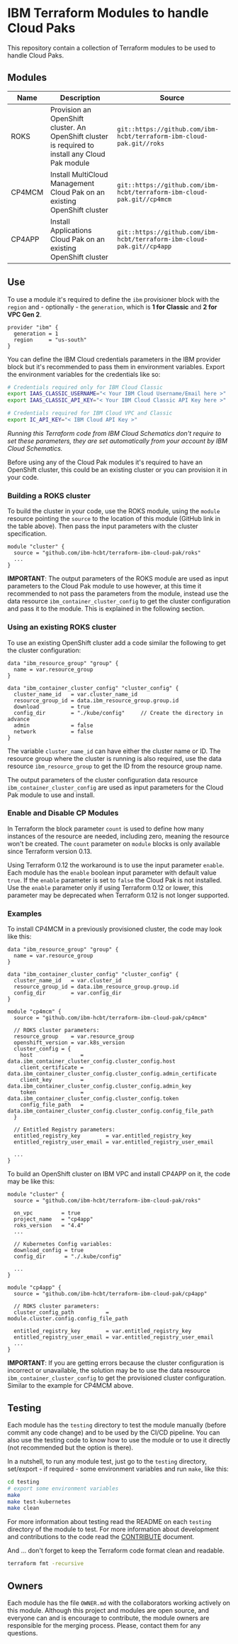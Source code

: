 # IBM Terraform Modules to handle Cloud Paks

This repository contain a collection of Terraform modules to be used to handle Cloud Paks.

## Modules

| Name   | Description                                                                                      | Source                                                                 |
| ------ | ------------------------------------------------------------------------------------------------ | ---------------------------------------------------------------------- |
| ROKS   | Provision an OpenShift cluster. An OpenShift cluster is required to install any Cloud Pak module | `git::https://github.com/ibm-hcbt/terraform-ibm-cloud-pak.git//roks`   |
| CP4MCM | Install MultiCloud Management Cloud Pak on an existing OpenShift cluster                         | `git::https://github.com/ibm-hcbt/terraform-ibm-cloud-pak.git//cp4mcm` |
| CP4APP | Install Applications Cloud Pak on an existing OpenShift cluster                                  | `git::https://github.com/ibm-hcbt/terraform-ibm-cloud-pak.git//cp4app` |

## Use

To use a module it's required to define the `ibm` provisioner block with the `region` and - optionally - the `generation`, which is **1 for Classic** and **2 for VPC Gen 2**.

```hcl
provider "ibm" {
  generation = 1
  region     = "us-south"
}
```

You can define the IBM Cloud credentials parameters in the IBM provider block but it's recommended to pass them in environment variables. Export the environment variables for the credentials like so:

```bash
# Credentials required only for IBM Cloud Classic
export IAAS_CLASSIC_USERNAME="< Your IBM Cloud Username/Email here >"
export IAAS_CLASSIC_API_KEY="< Your IBM Cloud Classic API Key here >"

# Credentials required for IBM Cloud VPC and Classic
export IC_API_KEY="< IBM Cloud API Key >"
```

_Running this Terraform code from IBM Cloud Schematics don't require to set these parameters, they are set automatically from your account by IBM Cloud Schematics._

Before using any of the Cloud Pak modules it's required to have an OpenShift cluster, this could be an existing cluster or you can provision it in your code.

### Building a ROKS cluster

To build the cluster in your code, use the ROKS module, using the `module` resource pointing the `source` to the location of this module (GitHub link in the table above). Then pass the input parameters with the cluster specification.

```hcl
module "cluster" {
  source = "github.com/ibm-hcbt/terraform-ibm-cloud-pak/roks"
  ...
}
```

**IMPORTANT**: The output parameters of the ROKS module are used as input parameters to the Cloud Pak module to use however, at this time it recommended to not pass the parameters from the module, instead use the data resource `ibm_container_cluster_config` to get the cluster configuration and pass it to the module. This is explained in the following section.

### Using an existing ROKS cluster

To use an existing OpenShift cluster add a code similar the following to get the cluster configuration:

```hcl
data "ibm_resource_group" "group" {
  name = var.resource_group
}

data "ibm_container_cluster_config" "cluster_config" {
  cluster_name_id   = var.cluster_name_id
  resource_group_id = data.ibm_resource_group.group.id
  download          = true
  config_dir        = "./kube/config"     // Create the directory in advance
  admin             = false
  network           = false
}
```

The variable `cluster_name_id` can have either the cluster name or ID. The resource group where the cluster is running is also required, use the data resource `ibm_resource_group` to get the ID from the resource group name.

The output parameters of the cluster configuration data resource `ibm_container_cluster_config` are used as input parameters for the Cloud Pak module to use and install.

### Enable and Disable CP Modules

In Terraform the block parameter `count` is used to define how many instances of the resource are needed, including zero, meaning the resource won't be created. The `count` parameter on `module` blocks is only available since Terraform version 0.13.

Using Terraform 0.12 the workaround is to use the input parameter `enable`. Each module has the `enable` boolean input parameter with default value `true`. If the `enable` parameter is set to `false` the Cloud Pak is not installed. Use the `enable` parameter only if using Terraform 0.12 or lower, this parameter may be deprecated when Terraform 0.12 is not longer supported.

### Examples

To install CP4MCM in a previously provisioned cluster, the code may look like this:

```hcl
data "ibm_resource_group" "group" {
  name = var.resource_group
}

data "ibm_container_cluster_config" "cluster_config" {
  cluster_name_id   = var.cluster_id
  resource_group_id = data.ibm_resource_group.group.id
  config_dir        = var.config_dir
}

module "cp4mcm" {
  source = "github.com/ibm-hcbt/terraform-ibm-cloud-pak/cp4mcm"

  // ROKS cluster parameters:
  resource_group    = var.resource_group
  openshift_version = var.k8s_version
  cluster_config = {
    host               = data.ibm_container_cluster_config.cluster_config.host
    client_certificate = data.ibm_container_cluster_config.cluster_config.admin_certificate
    client_key         = data.ibm_container_cluster_config.cluster_config.admin_key
    token              = data.ibm_container_cluster_config.cluster_config.token
    config_file_path   = data.ibm_container_cluster_config.cluster_config.config_file_path
  }

  // Entitled Registry parameters:
  entitled_registry_key        = var.entitled_registry_key
  entitled_registry_user_email = var.entitled_registry_user_email

  ...
}
```

To build an OpenShift cluster on IBM VPC and install CP4APP on it, the code may be like this:

```hcl
module "cluster" {
  source = "github.com/ibm-hcbt/terraform-ibm-cloud-pak/roks"

  on_vpc         = true
  project_name   = "cp4app"
  roks_version   = "4.4"
  ...

  // Kubernetes Config variables:
  download_config = true
  config_dir      = "./.kube/config"

  ...
}

module "cp4app" {
  source = "github.com/ibm-hcbt/terraform-ibm-cloud-pak/cp4app"

  // ROKS cluster parameters:
  cluster_config_path          = module.cluster.config.config_file_path

  entitled_registry_key        = var.entitled_registry_key
  entitled_registry_user_email = var.entitled_registry_user_email
  ...
}
```

**IMPORTANT**: If you are getting errors because the cluster configuration is incorrect or unavailable, the solution may be to use the data resource `ibm_container_cluster_config` to get the provisioned cluster configuration. Similar to the example for CP4MCM above.

## Testing

Each module has the `testing` directory to test the module manually (before commit any code change) and to be used by the CI/CD pipeline. You can also use the testing code to know how to use the module or to use it directly (not recommended but the option is there).

In a nutshell, to run any module test, just go to the `testing` directory, set/export - if required - some environment variables and run `make`, like this:

```bash
cd testing
# export some environment variables
make
make test-kubernetes
make clean
```

For more information about testing read the README on each `testing` directory of the module to test. For more information about development and contributions to the code read the [CONTRIBUTE](./CONTRIBUTE.md) document.

And ... don't forget to keep the Terraform code format clean and readable.

```bash
terraform fmt -recursive
```

## Owners

Each module has the file `OWNER.md` with the collaborators working actively on this module. Although this project and modules are open source, and everyone can and is encourage to contribute, the module owners are responsible for the merging process. Please, contact them for any questions.

